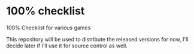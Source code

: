 # 100% checklist
100% Checklist for various games

This repository will be used to distribute the released versions for now, I'll decide later if I'll use it for source control as well.
